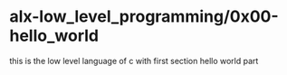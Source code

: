 # alx-low_level_programming/0x00-hello_world
this is the low level language of c with first section hello world part